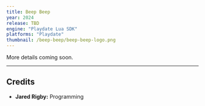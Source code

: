 ```yaml
---
title: Beep Beep
year: 2024
release: TBD
engine: "Playdate Lua SDK"
platforms: "Playdate"
thumbnail: /beep-beep/beep-beep-logo.png
---
```


More details coming soon.

---

## Credits

- **Jared Rigby:** Programming
